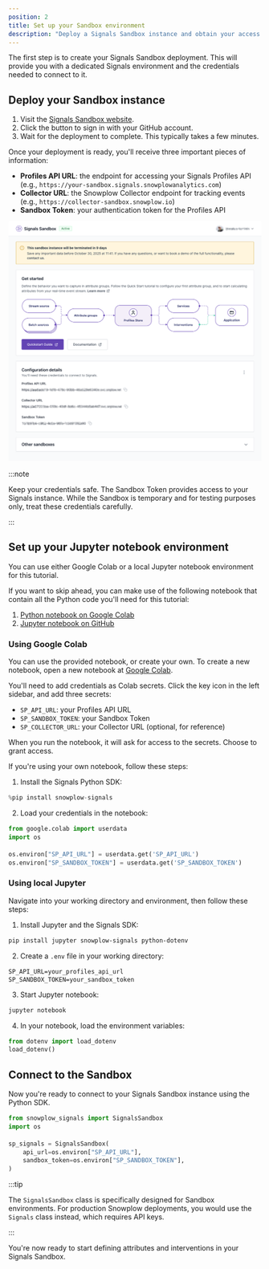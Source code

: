 ```yaml
---
position: 2
title: Set up your Sandbox environment
description: "Deploy a Signals Sandbox instance and obtain your access credentials."
---
```


The first step is to create your Signals Sandbox deployment. This will provide you with a dedicated Signals environment and the credentials needed to connect to it.

## Deploy your Sandbox instance

1. Visit the [Signals Sandbox website](https://try-signals.snowplow.io/).
2. Click the button to sign in with your GitHub account.
5. Wait for the deployment to complete. This typically takes a few minutes.

Once your deployment is ready, you'll receive three important pieces of information:

* **Profiles API URL**: the endpoint for accessing your Signals Profiles API (e.g., `https://your-sandbox.signals.snowplowanalytics.com`)
* **Collector URL**: the Snowplow Collector endpoint for tracking events (e.g., `https://collector-sandbox.snowplow.io`)
* **Sandbox Token**: your authentication token for the Profiles API

![Screenshot showing information about a deployed Signals instance using the Sandbox.](./images/sandbox.png)

:::note

Keep your credentials safe. The Sandbox Token provides access to your Signals instance. While the Sandbox is temporary and for testing purposes only, treat these credentials carefully.

:::

## Set up your Jupyter notebook environment

You can use either Google Colab or a local Jupyter notebook environment for this tutorial.

If you want to skip ahead, you can make use of the following notebook that contain all the Python code you'll need for this tutorial:

1. [Python notebook on Google Colab](https://colab.research.google.com/github/snowplow-incubator/signals-sandbox-ecom-demo/blob/main/attributes_and_interventions.ipynb)
2. [Jupyter notebook on GitHub](https://github.com/snowplow-incubator/signals-sandbox-ecom-demo/blob/main/attributes_and_interventions.ipynb)

### Using Google Colab

You can use the provided notebook, or create your own. To create a new notebook, open a new notebook at [Google Colab](https://colab.research.google.com/).

You'll need to add credentials as Colab secrets. Click the key icon in the left sidebar, and add three secrets:
  * `SP_API_URL`: your Profiles API URL
  * `SP_SANDBOX_TOKEN`: your Sandbox Token
  * `SP_COLLECTOR_URL`: your Collector URL (optional, for reference)

When you run the notebook, it will ask for access to the secrets. Choose to grant access.

If you're using your own notebook, follow these steps:
1. Install the Signals Python SDK:

```python
%pip install snowplow-signals
```

2. Load your credentials in the notebook:

```python
from google.colab import userdata
import os

os.environ["SP_API_URL"] = userdata.get('SP_API_URL')
os.environ["SP_SANDBOX_TOKEN"] = userdata.get('SP_SANDBOX_TOKEN')
```

### Using local Jupyter

Navigate into your working directory and environment, then follow these steps:

1. Install Jupyter and the Signals SDK:

```bash
pip install jupyter snowplow-signals python-dotenv
```

2. Create a `.env` file in your working directory:

```text
SP_API_URL=your_profiles_api_url
SP_SANDBOX_TOKEN=your_sandbox_token
```

3. Start Jupyter notebook:

```bash
jupyter notebook
```

4. In your notebook, load the environment variables:

```python
from dotenv import load_dotenv
load_dotenv()
```

## Connect to the Sandbox

Now you're ready to connect to your Signals Sandbox instance using the Python SDK.

```python
from snowplow_signals import SignalsSandbox
import os

sp_signals = SignalsSandbox(
    api_url=os.environ["SP_API_URL"],
    sandbox_token=os.environ["SP_SANDBOX_TOKEN"],
)
```

:::tip

The `SignalsSandbox` class is specifically designed for Sandbox environments. For production Snowplow deployments, you would use the `Signals` class instead, which requires API keys.

:::

You're now ready to start defining attributes and interventions in your Signals Sandbox.
